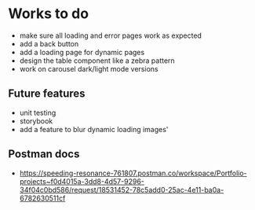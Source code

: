 # Works to do

* make sure all loading and error pages work as expected
* add a back button
* add a loading page for dynamic pages
* design the table component like a zebra pattern
* work on carousel dark/light mode versions

## Future features

* unit testing
* storybook
* add a feature to blur dynamic loading images'

## Postman docs

* <https://speeding-resonance-761807.postman.co/workspace/Portfolio-projects~f0d4015a-3dd8-4d57-9296-34f04c0bd586/request/18531452-78c5add0-25ac-4e11-ba0a-6782630511cf>
